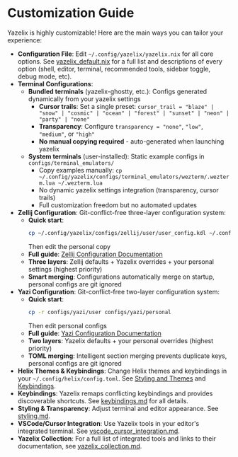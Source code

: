 # Customization Guide

Yazelix is highly customizable! Here are the main ways you can tailor your experience:

- **Configuration File**: Edit `~/.config/yazelix/yazelix.nix` for all core options. See [yazelix_default.nix](../yazelix_default.nix) for a full list and descriptions of every option (shell, editor, terminal, recommended tools, sidebar toggle, debug mode, etc).
- **Terminal Configurations**:
  - **Bundled terminals** (yazelix-ghostty, etc.): Configs generated dynamically from your yazelix settings
    - **Cursor trails**: Set a single preset: `cursor_trail = "blaze" | "snow" | "cosmic" | "ocean" | "forest" | "sunset" | "neon" | "party" | "none"`
    - **Transparency**: Configure `transparency = "none"`, `"low"`, `"medium"`, or `"high"`
    - **No manual copying required** - auto-generated when launching yazelix
  - **System terminals** (user-installed): Static example configs in `configs/terminal_emulators/`
    - Copy examples manually: `cp ~/.config/yazelix/configs/terminal_emulators/wezterm/.wezterm.lua ~/.wezterm.lua`
    - No dynamic yazelix settings integration (transparency, cursor trails)
    - Full customization freedom but no automated updates
- **Zellij Configuration**: Git-conflict-free three-layer configuration system:
  - **Quick start**: 
    ```bash
    cp ~/.config/yazelix/configs/zellij/user/user_config.kdl ~/.config/yazelix/configs/zellij/personal/user_config.kdl
    ```
    Then edit the personal copy
  - **Full guide**: [Zellij Configuration Documentation](./zellij-configuration.md)
  - **Three layers**: Zellij defaults + Yazelix overrides + your personal settings (highest priority)
  - **Smart merging**: Configurations automatically merge on startup, personal configs are git ignored
- **Yazi Configuration**: Git-conflict-free two-layer configuration system:
  - **Quick start**: 
    ```bash
    cp -r configs/yazi/user configs/yazi/personal
    ```
    Then edit personal configs
  - **Full guide**: [Yazi Configuration Documentation](./yazi-configuration.md)
  - **Two layers**: Yazelix defaults + your personal overrides (highest priority)
  - **TOML merging**: Intelligent section merging prevents duplicate keys, personal configs are git ignored
- **Helix Themes & Keybindings**: Change Helix themes and keybindings in your `~/.config/helix/config.toml`. See [Styling and Themes](./styling.md) and [Keybindings](./keybindings.md).
- **Keybindings**: Yazelix remaps conflicting keybindings and provides discoverable shortcuts. See [keybindings.md](./keybindings.md) for all details.
- **Styling & Transparency**: Adjust terminal and editor appearance. See [styling.md](./styling.md).
- **VSCode/Cursor Integration**: Use Yazelix tools in your editor's integrated terminal. See [vscode_cursor_integration.md](./vscode_cursor_integration.md).
- **Yazelix Collection**: For a full list of integrated tools and links to their documentation, see [yazelix_collection.md](./yazelix_collection.md). 
